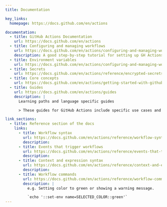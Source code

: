 ```yaml
---
title: Documentation

key_links:
  homepage: https://docs.github.com/en/actions

documentation:
  - title: GitHub Actions Documentation
    url: https://docs.github.com/en/actions
  - title: Configuring and managing workflows
    url: https://docs.github.com/en/actions/configuring-and-managing-workflows/configuring-a-workflow
    description: A good step-by-step tutorial for setting up GH Actions
  - title: Environment variables
    url: https://docs.github.com/en/actions/configuring-and-managing-workflows/using-environment-variables
  - title: Secrets
    url: https://docs.github.com/en/actions/reference/encrypted-secrets
  - title: Core concepts
    url: https://docs.github.com/en/actions/getting-started-with-github-actions/core-concepts-for-github-actions
  - title: Guides
    url: https://docs.github.com/en/actions/guides
    description: |
      Learning paths and language specific guides

      > These guides for GitHub Actions include specific use cases and examples to help you configure workflows.

link_sections:
  - title: Reference section of the docs
    links:
      - title: Workflow syntax
        url: https://docs.github.com/en/actions/reference/workflow-syntax-for-github-actions
        description:
      - title: Events that trigger workflows
        url: https://docs.github.com/en/actions/reference/events-that-trigger-workflows
        description:
      - title: Context and expression syntax
        url: https://docs.github.com/en/actions/reference/context-and-expression-syntax-for-github-actions
        description:
      - title: Workflow commands
        url: https://docs.github.com/en/actions/reference/workflow-commands-for-github-actions
        description: |
          e.g. Setting color to green or showing a warning message.

          `echo '::set-env name=SELECTED_COLOR::green'`
---
```

